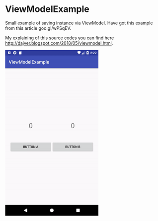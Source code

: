 # ViewModelExample

Small example of saving instance via ViewModel. Have got this example from this article goo.gl/wPSqEV.

My explaining of this source codes you can find here http://dajver.blogspot.com/2018/05/viewmodel.html.

<img src=https://github.com/dajver/ViewModelExample/blob/master/imgs/image2.gif width=300 />
